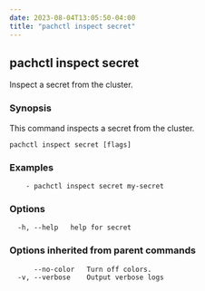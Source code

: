 ```yaml
---
date: 2023-08-04T13:05:50-04:00
title: "pachctl inspect secret"
---
```


## pachctl inspect secret

Inspect a secret from the cluster.

### Synopsis

This command inspects a secret from the cluster.

```
pachctl inspect secret [flags]
```

### Examples

```
	- pachctl inspect secret my-secret 

```

### Options

```
  -h, --help   help for secret
```

### Options inherited from parent commands

```
      --no-color   Turn off colors.
  -v, --verbose    Output verbose logs
```

